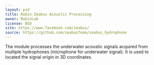 ```yaml
---
layout: pid
title: Robin-Zeabus Acoustic Processing
owner: RobinLab
license: BSD
site: https://www.facebook.com/zeabus/
source: https://github.com/zeabusTeam/zeabus_hydrophone
---
```

The module processes the underwater acoustic signals acquired from multiple hydrophones (microphone for underwater signal). It is used to located the signal origin in 3D coordinates.
